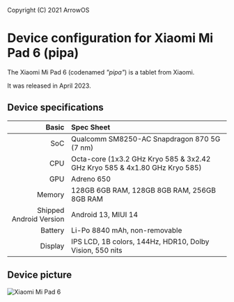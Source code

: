Copyright (C) 2021 ArrowOS

Device configuration for Xiaomi Mi Pad 6 (pipa)
=========================================

The Xiaomi Mi Pad 6 (codenamed _"pipa"_) is a tablet from Xiaomi.

It was released in April 2023.

## Device specifications

Basic   | Spec Sheet
-------:|:-------------------------
SoC     | Qualcomm SM8250-AC Snapdragon 870 5G (7 nm)
CPU     | Octa-core (1x3.2 GHz Kryo 585 & 3x2.42 GHz Kryo 585 & 4x1.80 GHz Kryo 585)
GPU     | Adreno 650
Memory  | 128GB 6GB RAM, 128GB 8GB RAM, 256GB 8GB RAM
Shipped Android Version | Android 13, MIUI 14
Battery | Li-Po 8840 mAh, non-removable
Display | IPS LCD, 1B colors, 144Hz, HDR10, Dolby Vision, 550 nits

## Device picture

![Xiaomi Mi Pad 6](https://cdn.cnbj0.fds.api.mi-img.com/b2c-shopapi-pms/pms_1681707851.4063420.png "Xiaomi Mi Pad 6")
